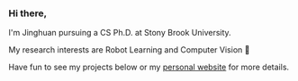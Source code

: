### Hi there,

I'm Jinghuan pursuing a CS Ph.D. at Stony Brook University.

My research interests are Robot Learning and Computer Vision 🤖

Have fun to see my projects below or my [personal website](https://elicassion.github.io/) for more details.

<!--
**elicassion/elicassion** is a ✨ _special_ ✨ repository because its `README.md` (this file) appears on your GitHub profile.

Here are some ideas to get you started:

- 🔭 I’m currently working on ...
- 🌱 I’m currently learning ...
- 👯 I’m looking to collaborate on ...
- 🤔 I’m looking for help with ...
- 💬 Ask me about ...
- 📫 How to reach me: ...
- 😄 Pronouns: ...
- ⚡ Fun fact: ...
-->
